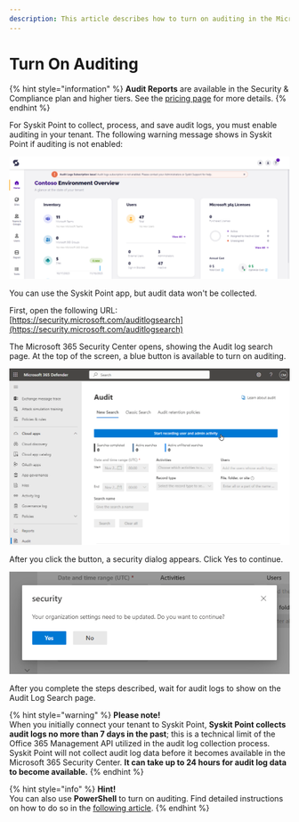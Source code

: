 ```yaml
---
description: This article describes how to turn on auditing in the Microsoft 365 Security & Compliance Center.
---
```


# Turn On Auditing

{% hint style="information" %}
**Audit Reports** are available in the Security & Compliance plan and higher tiers. See the [pricing page](https://www.syskit.com/products/point/pricing/) for more details.
{% endhint %}

For Syskit Point to collect, process, and save audit logs, you must enable auditing in your tenant. The following warning message shows in Syskit Point if auditing is not enabled:

![Syskit Point - Audit Error](../../../../.gitbook/assets/turn-on-auditing-point-error.png)

You can use the Syskit Point app, but audit data won't be collected.

First, open the following URL: [https://security.microsoft.com/auditlogsearch](https://security.microsoft.com/auditlogsearch)

The Microsoft 365 Security Center opens, showing the Audit log search page. At the top of the screen, a blue button is available to turn on auditing.

![Microsoft 365 Security Center - Start recording user and admin activity](../../../../.gitbook/assets/turn-on-auditing-audit-log-search-screen.png)

After you click the button, a security dialog appears. Click Yes to continue.

![Microsoft 365 Security Center - Security dialog](../../../../.gitbook/assets/turn-on-auditing-security-dialog.png)

After you complete the steps described, wait for audit logs to show on the Audit Log Search page.

{% hint style="warning" %}
**Please note!**  
When you initially connect your tenant to Syskit Point, **Syskit Point collects audit logs no more than 7 days in the past**; this is a technical limit of the Office 365 Management API utilized in the audit log collection process.
Syskit Point will not collect audit log data before it becomes available in the Microsoft 365 Security Center. **It can take up to 24 hours for audit log data to become available.**
{% endhint %}

{% hint style="info" %}
**Hint!**  
You can also use **PowerShell** to turn on auditing. Find detailed instructions on how to do so in the [following article](https://docs.microsoft.com/en-us/microsoft-365/compliance/turn-audit-log-search-on-or-off).
{% endhint %}

